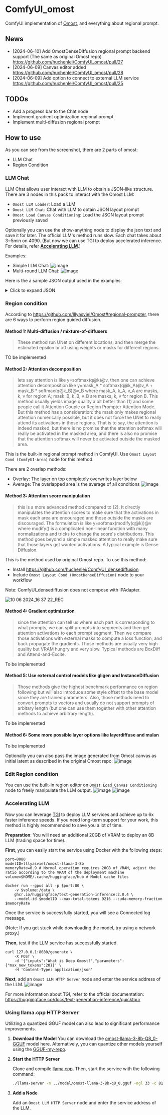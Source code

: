 # ComfyUI_omost

ComfyUI implementation of [Omost](https://github.com/lllyasviel/Omost), and everything about regional prompt.

## News
- [2024-06-10] Add OmostDenseDiffusion regional prompt backend support (The same as original Omost repo) https://github.com/huchenlei/ComfyUI_omost/pull/27
- [2024-06-09] Canvas editor added https://github.com/huchenlei/ComfyUI_omost/pull/28
- [2024-06-09] Add option to connect to external LLM service https://github.com/huchenlei/ComfyUI_omost/pull/25

## TODOs
- Add a progress bar to the Chat node
- Implement gradient optimization regional prompt
- Implement multi-diffusion regional prompt

## How to use

As you can see from the screenshot, there are 2 parts of omost:
- LLM Chat
- Region Condition

### LLM Chat
LLM Chat allows user interact with LLM to obtain a JSON-like structure. There are 3 nodes in this pack to interact with the Omost LLM:
- `Omost LLM Loader`: Load a LLM
- `Omost LLM Chat`: Chat with LLM to obtain JSON layout prompt
- `Omost Load Canvas Conditioning`: Load the JSON layout prompt previously saved

Optionally you can use the show-anything node to display the json text and save it for later.
The official LLM's method runs slow. Each chat takes about 3~5min on 4090. (But now we can use TGI to deploy accelerated inference. For details, refer [**Accelerating LLM**](#accelerating-llm).)

Examples:
- Simple LLM Chat: ![image](https://github.com/huchenlei/ComfyUI_omost/assets/20929282/896eb810-6137-4682-8236-67cfefdbae99)
- Multi-round LLM Chat: ![image](https://github.com/huchenlei/ComfyUI_omost/assets/20929282/fada801a-0116-4b39-8334-b62664dbf153)


Here is the a sample JSON output used in the examples:
<details>
  <summary>Click to expand JSON</summary>

```json
[
    {
        "rect": [
            0,
            90,
            0,
            90
        ],
        "prefixes": [
            "An Asian girl sitting on a chair."
        ],
        "suffixes": [
            "The image depicts an Asian girl sitting gracefully on a chair.",
            "She has long, flowing black hair and is wearing a traditional Korean dress, known as a hanbok, which is adorned with intricate floral patterns.",
            "Her posture is relaxed yet elegant, with one hand gently resting on her knee and the other hand holding a delicate fan.",
            "The background is a simple, neutral-colored room with soft, natural light filtering in from a window.",
            "The overall atmosphere is serene and contemplative, capturing a moment of quiet reflection.",
            "Asian girl, sitting, chair, traditional dress, hanbok, floral patterns, long black hair, elegant posture, delicate fan, neutral background, natural light, serene atmosphere, contemplative, quiet reflection, simple room, graceful, intricate patterns, flowing hair, cultural attire, traditional Korean dress, relaxed posture."
        ],
        "color": [
            211,
            211,
            211
        ]
    },
    {
        "color": [
            173,
            216,
            230
        ],
        "rect": [
            5,
            45,
            0,
            55
        ],
        "prefixes": [
            "An Asian girl sitting on a chair.",
            "Window."
        ],
        "suffixes": [
            "The window is a simple, rectangular frame with clear glass panes.",
            "It allows natural light to filter into the room, casting soft, diffused light over the scene.",
            "The window is partially open, with a gentle breeze creating a soft, flowing motion in the curtains.",
            "The view outside is blurred, suggesting a peaceful outdoor setting.",
            "The window adds a sense of openness and connection to the outside world, enhancing the serene and contemplative atmosphere of the image.",
            "window, rectangular frame, clear glass panes, natural light, soft light, diffused light, partially open window, gentle breeze, flowing curtains, blurred view, peaceful outdoor setting, sense of openness, connection to outside, serene atmosphere, contemplative.",
            "The window adds a sense of openness and connection to the outside world.",
            "The style is simple and natural, with a focus on soft light and gentle breeze.",
            "High-quality image with detailed textures and natural lighting."
        ]
    },
    {
        "color": [
            139,
            69,
            19
        ],
        "rect": [
            25,
            85,
            5,
            45
        ],
        "prefixes": [
            "An Asian girl sitting on a chair.",
            "Chair."
        ],
        "suffixes": [
            "The chair on which the girl is sitting is a simple, elegant wooden chair.",
            "It has a smooth, polished finish and a classic design with curved legs and a high backrest.",
            "The chair's wood is a rich, dark brown, adding a touch of warmth to the overall scene.",
            "The girl sits gracefully on the chair, her posture relaxed yet elegant.",
            "The chair complements her traditional Korean dress, enhancing the cultural and elegant atmosphere of the image.",
            "chair, wooden chair, elegant design, curved legs, high backrest, polished finish, dark brown wood, warm touch, traditional Korean dress, cultural attire, elegant posture, graceful sitting, classic design, simple chair, rich wood, polished finish.",
            "The chair adds a touch of warmth and elegance to the overall scene.",
            "The style is classic and simple, with a focus on elegant design and polished finish.",
            "High-quality image with detailed textures and natural lighting."
        ]
    },
    {
        "color": [
            245,
            245,
            220
        ],
        "rect": [
            40,
            90,
            40,
            90
        ],
        "prefixes": [
            "An Asian girl sitting on a chair.",
            "Delicate fan."
        ],
        "suffixes": [
            "The delicate fan held by the girl is a traditional accessory, crafted from fine bamboo with intricate carvings.",
            "The fan is adorned with delicate floral designs, adding to its beauty and cultural significance.",
            "The girl holds the fan gently, its soft movements enhancing the graceful and elegant atmosphere of the image.",
            "The fan is a symbol of refinement and tradition, adding a touch of cultural elegance to the overall scene.",
            "delicate fan, traditional accessory, fine bamboo, intricate carvings, floral designs, cultural significance, graceful holding, soft movements, elegant atmosphere, symbol of refinement, cultural elegance, intricate carvings, delicate floral designs, traditional accessory, fine craftsmanship.",
            "The delicate fan adds a touch of cultural elegance and refinement to the scene.",
            "The style is traditional and refined, with a focus on intricate carvings and delicate designs.",
            "High-quality image with detailed textures and natural lighting."
        ]
    },
    {
        "color": [
            255,
            255,
            240
        ],
        "rect": [
            15,
            75,
            15,
            75
        ],
        "prefixes": [
            "An Asian girl sitting on a chair.",
            "Asian girl."
        ],
        "suffixes": [
            "The Asian girl is the focal point of the image.",
            "She is dressed in a traditional Korean hanbok, which is a beautiful garment made from silk and adorned with intricate floral patterns.",
            "Her black hair is long and flowing, cascading down her back in soft waves.",
            "Her expression is calm and thoughtful, with a slight smile playing on her lips.",
            "She sits gracefully on the chair, her posture relaxed yet elegant.",
            "One hand rests gently on her knee, while the other hand holds a delicate fan, adding a touch of grace to her appearance.",
            "Asian girl, focal point, traditional Korean dress, hanbok, intricate floral patterns, long black hair, flowing hair, calm expression, thoughtful, slight smile, graceful posture, relaxed, elegant, delicate fan, cultural attire.",
            "The atmosphere is serene and contemplative, capturing a moment of quiet reflection.",
            "The style is elegant and traditional, with a focus on cultural attire and graceful posture.",
            "High-quality image with detailed textures and natural lighting."
        ]
    },
    {
        "color": [
            218,
            165,
            32
        ],
        "rect": [
            5,
            65,
            45,
            85
        ],
        "prefixes": [
            "An Asian girl sitting on a chair.",
            "Traditional Korean dress."
        ],
        "suffixes": [
            "The traditional Korean dress, known as a hanbok, is a beautiful garment made from silk.",
            "It is adorned with intricate floral patterns in vibrant colors, including reds, blues, and yellows.",
            "The dress is designed to flow gracefully, with delicate folds and soft movements.",
            "The girl wears the dress with pride, its cultural significance evident in its elegant design and intricate details.",
            "The hanbok complements her graceful posture and adds a touch of cultural elegance to the overall scene.",
            "traditional Korean dress, hanbok, beautiful garment, silk fabric, intricate floral patterns, vibrant colors, reds, blues, yellows, graceful flow, delicate folds, soft movements, cultural significance, elegant design, intricate details, graceful posture, cultural elegance.",
            "The hanbok adds a touch of cultural elegance and intricate beauty to the scene.",
            "The style is traditional and elegant, with a focus on intricate floral patterns and vibrant colors.",
            "High-quality image with detailed textures and natural lighting."
        ]
    }
]
```
</details>

### Region condition
According to https://github.com/lllyasviel/Omost#regional-prompter, there are 6 ways to perform region guided diffusion.

#### Method 1: Multi-diffusion / mixture-of-diffusers
> These method run UNet on different locations, and then merge the estimated epsilon or x0 using weights or masks for different regions.

TO be implemented

#### Method 2: Attention decomposition
> lets say attention is like y=softmax(q@k)@v, then one can achieve attention decomposition like y=mask_A * softmax(q@k_A)@v_A + mask_B * softmax(q@k_B)@v_B where mask_A, k_A, v_A are masks, k, v for region A; mask_B, k_B, v_B are masks, k, v for region B. This method usually yields image quality a bit better than (1) and some people call it Attention Couple or Region Prompter Attention Mode. But this method has a consideration: the mask only makes regional attention numerically possible, but it does not force the UNet to really attend its activations in those regions. That is to say, the attention is indeed masked, but there is no promise that the attention softmax will really be activated in the masked area, and there is also no promise that the attention softmax will never be activated outside the masked area.

This is the built-in regional prompt method in ComfyUI. Use `Omost Layout Cond (ComfyUI-Area)` node for this method.

There are 2 overlap methods:
- Overlay: The layer on top completely overwrites layer below
- Average: The overlapped area is the average of all conditions
![image](https://github.com/huchenlei/ComfyUI_omost/assets/20929282/e7d007e4-1175-4435-adf4-a9211937d8c1)

#### Method 3: Attention score manipulation
> this is a more advanced method compared to (2). It directly manipulates the attention scores to make sure that the activations in mask each area are encouraged and those outside the masks are discouraged. The formulation is like y=softmax(modify(q@k))@v where modify() is a complicated non-linear function with many normalizations and tricks to change the score's distributions. This method goes beyond a simple masked attention to really make sure that those layers get wanted activations. A typical example is Dense Diffusion.

This is the method used by original Omost repo. To use this method:
- Install https://github.com/huchenlei/ComfyUI_densediffusion
- Include `Omost Layout Cond (OmostDenseDiffusion)` node to your workflow

Note: ComfyUI_densediffusion does not compose with IPAdapter.

![10 06 2024_16 37 22_REC](https://github.com/huchenlei/ComfyUI_omost/assets/20929282/30cf059d-929a-4f11-8f5d-0160d9c5cd22)

#### Method 4: Gradient optimization
> since the attention can tell us where each part is corresponding to what prompts, we can split prompts into segments and then get attention activations to each prompt segment. Then we compare those activations with external masks to compute a loss function, and back propagate the gradients. Those methods are usually very high quality but VRAM hungry and very slow. Typical methods are BoxDiff and Attend-and-Excite.

To be implemented

#### Method 5: Use external control models like gligen and InstanceDiffusion
> Those methods give the highest benchmark performance on region following but will also introduce some style offset to the base model since they are trained parameters. Also, those methods need to convert prompts to vectors and usually do not support prompts of arbitary length (but one can use them together with other attention methods to achieve arbitrary length).

To be implemented

#### Method 6: Some more possible layer options like layerdiffuse and mulan
To be implemented

Optionally you can also pass the image generated from Omost canvas as initial latent as described in the original Omost repo:
![image](https://github.com/huchenlei/ComfyUI_omost/assets/20929282/f913d141-9045-41fa-998f-770a840adc69)

### Edit Region condition
You can use the built-in region editor on `Omost Load Canvas Conditioning` node to freely manipulate the LLM output.
![image](https://github.com/huchenlei/ComfyUI_omost/assets/20929282/bff0f6d5-ea28-41b2-ae7c-fec29691584f)
![image](https://github.com/huchenlei/ComfyUI_omost/assets/20929282/eb2a692f-3643-434a-a1d9-4443c82629b8)

### Accelerating LLM

Now you can leverage [TGI](https://huggingface.co/docs/text-generation-inference) to deploy LLM services and achieve up to 6x faster inference speeds. If you need long-term support for your work, this method is highly recommended to save you a lot of time.

**Preparation**: You will need an additional 20GB of VRAM to deploy an 8B LLM (trading space for time).

**First**, you can easily start the service using Docker with the following steps:
```
port=8080
modelID=lllyasviel/omost-llama-3-8b
memoryRate=0.9 # Normal operation requires 20GB of VRAM, adjust the ratio according to the VRAM of the deployment machine
volume=$HOME/.cache/huggingface/hub # Model cache files

docker run --gpus all -p $port:80 \
    -v $volume:/data \
    ghcr.io/huggingface/text-generation-inference:2.0.4 \
    --model-id $modelID --max-total-tokens 9216 --cuda-memory-fraction $memoryRate
```
Once the service is successfully started, you will see a Connected log message. 

(Note: If you get stuck while downloading the model, try using a network proxy.)

**Then**, test if the LLM service has successfully started.
```
curl 127.0.0.1:8080/generate \
    -X POST \
    -d '{"inputs":"What is Deep Omost?","parameters":{"max_new_tokens":20}}' \
    -H 'Content-Type: application/json'
```

**Next**, add an `Omost LLM HTTP Server` node and enter the service address of the LLM.
![image](https://github.com/huchenlei/ComfyUI_omost/assets/6883957/8cf1f3a8-f4d7-416c-a1d0-be27bc300c96)


For more information about TGI, refer to the official documentation: https://huggingface.co/docs/text-generation-inference/quicktour


### Using llama.cpp HTTP Server

Utilizing a quantized GGUF model can also lead to significant performance improvements.

1. **Download the Model**
   You can download the [omost-llama-3-8b-Q8_0-GGUF](https://huggingface.co/zhaijunxiao/omost-llama-3-8b-Q8_0-GGUF) model here. Alternatively, you can quantize other models yourself using the [GGUF-my-repo](https://huggingface.co/spaces/ggml-org/gguf-my-repo).

2. **Start the HTTP Server**

   Clone and compile [llama.cpp](https://github.com/ggerganov/llama.cpp). Then, start the service with the following command:

   ```sh
   ./llama-server -m ../model/omost-llama-3-8b-q8_0.gguf -ngl 33 -c 8192 --port 8080
   ```

3. **Add a Node**

   Add an `Omost LLM HTTP Server` node and enter the service address of the LLM.



